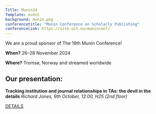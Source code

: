 ```yaml
---
Title: Munin24
Template: event
background: munin.png
conferencetitle: "Munin Conference on Scholarly Publishing"
conferencelink: https://site.uit.no/muninconf/
---
```


We are a proud sponsor of The 19th Munin Conference!

**When?** 26–28 November 2024

**Where?** Tromsø, Norway and streamed worldwide

## Our presentation:
 
**Tracking institution and journal relationships in TAs: the devil in the details**
_Richard Jones, 9th October, 12:00, H25 (2nd floor)_

<a href="https://indico.desy.de/event/45166/contributions/175266/" target="_blank" class="tag tag--green" title="Read details about our presentation on the Munin Conference">DETAILS</a>